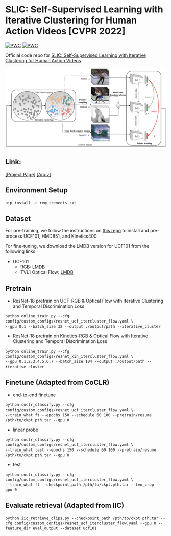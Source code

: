 # SLIC: Self-Supervised Learning with Iterative Clustering for Human Action Videos [CVPR 2022]

[![PWC](https://img.shields.io/endpoint.svg?url=https://paperswithcode.com/badge/slic-self-supervised-learning-with-iterative-1/self-supervised-video-retrieval-on-ucf101)](https://paperswithcode.com/sota/self-supervised-video-retrieval-on-ucf101?p=slic-self-supervised-learning-with-iterative-1)
[![PWC](https://img.shields.io/endpoint.svg?url=https://paperswithcode.com/badge/slic-self-supervised-learning-with-iterative-1/self-supervised-video-retrieval-on-hmdb51)](https://paperswithcode.com/sota/self-supervised-video-retrieval-on-hmdb51?p=slic-self-supervised-learning-with-iterative-1)

Official code repo for [SLIC: Self-Supervised Learning with Iterative Clustering for Human Action Videos](https://arxiv.org/abs/2206.12534).

![arch](system_overview.png)

## Link:
[[Project Page]](https://rvl.cs.toronto.edu/video-similarity/) [[Arxiv]](https://arxiv.org/abs/2206.12534)

## Environment Setup
```
pip install -r requirements.txt
```


## Dataset
For pre-training, we follow the instructions on [this repo](https://github.com/kenshohara/3D-ResNets-PyTorch) to install and pre-process UCF101, HMDB51, and Kinetics400.

For fine-tuning, we download the LMDB version for UCF101 from the following links:
* UCF101
  * RGB:  [LMDB](http://thor.robots.ox.ac.uk/~vgg/data/CoCLR/ucf101_rgb_lmdb.tar)
  * TVL1 Optical Flow: [LMDB](http://thor.robots.ox.ac.uk/~vgg/data/CoCLR/ucf101_flow_lmdb.tar)

## Pretrain
* ResNet-18 pretrain on UCF-RGB & Optical Flow with Iterative Clustering and Temporal Discrimination Loss
 
```
python online_train.py --cfg config/custom_configs/resnet_ucf_itercluster_flow.yaml \
--gpu 0,1 --batch_size 32 --output ./output/path --iterative_cluster
```

* ResNet-18 pretrain on Kinetics-RGB & Optical Flow with Iterative Clustering and Temporal Discrimination Loss
 
```
python online_train.py --cfg config/custom_configs/resnet_kin_itercluster_flow.yaml \
--gpu 0,1,2,3,4,5,6,7 --batch_size 104 --output ./output/path --iterative_cluster
```

## Finetune (Adapted from CoCLR)

* end-to-end finetune
```
python coclr_classify.py --cfg config/custom_configs/resnet_ucf_itercluster_flow.yaml \
--train_what ft --epochs 150 --schedule 60 100 --pretrain/resume /pth/to/ckpt.pth.tar --gpu 0 
```
* linear probe
```
python coclr_classify.py --cfg config/custom_configs/resnet_ucf_itercluster_flow.yaml \
--train_what last --epochs 150 --schedule 60 100 --pretrain/resume /pth/to/ckpt.pth.tar --gpu 0
```
* test
```
python coclr_classify.py --cfg config/custom_configs/resnet_ucf_itercluster_flow.yaml \
--train_what ft --checkpoint_path /pth/to/ckpt.pth.tar --ten_crop --gpu 0
```

## Evaluate retrieval (Adapted from IIC)

```
python iic_retrieve_clips.py --checkpoint_path /pth/to/ckpt.pth.tar --cfg config/custom_configs/resnet_ucf_itercluster_flow.yaml --gpu 0 --feature_dir eval_output --dataset ucf101
```


